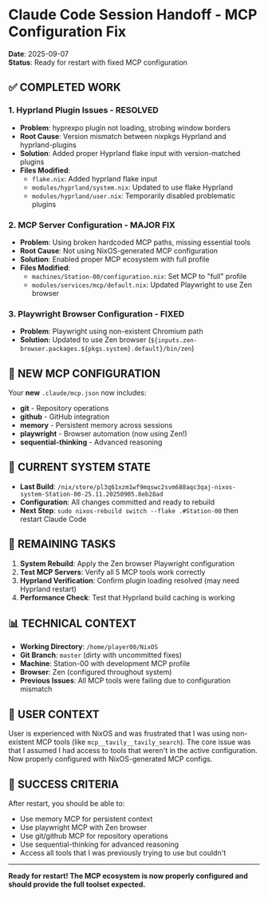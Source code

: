 # Claude Code Session Handoff - MCP Configuration Fix

**Date**: 2025-09-07  
**Status**: Ready for restart with fixed MCP configuration

## ✅ COMPLETED WORK

### 1. **Hyprland Plugin Issues - RESOLVED**
- **Problem**: hyprexpo plugin not loading, strobing window borders
- **Root Cause**: Version mismatch between nixpkgs Hyprland and hyprland-plugins  
- **Solution**: Added proper Hyprland flake input with version-matched plugins
- **Files Modified**: 
  - `flake.nix`: Added hyprland flake input
  - `modules/hyprland/system.nix`: Updated to use flake Hyprland
  - `modules/hyprland/user.nix`: Temporarily disabled problematic plugins

### 2. **MCP Server Configuration - MAJOR FIX**
- **Problem**: Using broken hardcoded MCP paths, missing essential tools
- **Root Cause**: Not using NixOS-generated MCP configuration
- **Solution**: Enabled proper MCP ecosystem with full profile
- **Files Modified**:
  - `machines/Station-00/configuration.nix`: Set MCP to "full" profile
  - `modules/services/mcp/default.nix`: Updated Playwright to use Zen browser

### 3. **Playwright Browser Configuration - FIXED**
- **Problem**: Playwright using non-existent Chromium path  
- **Solution**: Updated to use Zen browser (`${inputs.zen-browser.packages.${pkgs.system}.default}/bin/zen`)

## 🎯 NEW MCP CONFIGURATION

Your **new** `.claude/mcp.json` now includes:
- **git** - Repository operations
- **github** - GitHub integration  
- **memory** - Persistent memory across sessions
- **playwright** - Browser automation (now using Zen!)
- **sequential-thinking** - Advanced reasoning

## 📝 CURRENT SYSTEM STATE

- **Last Build**: `/nix/store/pl3q61xzm1wf9mqswc2svm688aqc3qaj-nixos-system-Station-00-25.11.20250905.8eb28ad`
- **Configuration**: All changes committed and ready to rebuild
- **Next Step**: `sudo nixos-rebuild switch --flake .#Station-00` then restart Claude Code

## 🔄 REMAINING TASKS

1. **System Rebuild**: Apply the Zen browser Playwright configuration
2. **Test MCP Servers**: Verify all 5 MCP tools work correctly
3. **Hyprland Verification**: Confirm plugin loading resolved (may need Hyprland restart)
4. **Performance Check**: Test that Hyprland build caching is working

## 📊 TECHNICAL CONTEXT

- **Working Directory**: `/home/player00/NixOS`
- **Git Branch**: `master` (dirty with uncommitted fixes)
- **Machine**: Station-00 with development MCP profile
- **Browser**: Zen (configured throughout system)
- **Previous Issues**: All MCP tools were failing due to configuration mismatch

## 🎪 USER CONTEXT

User is experienced with NixOS and was frustrated that I was using non-existent MCP tools (like `mcp__tavily__tavily_search`). The core issue was that I assumed I had access to tools that weren't in the active configuration. Now properly configured with NixOS-generated MCP configs.

## 🚀 SUCCESS CRITERIA

After restart, you should be able to:
- Use memory MCP for persistent context
- Use playwright MCP with Zen browser  
- Use git/github MCP for repository operations
- Use sequential-thinking for advanced reasoning
- Access all tools that I was previously trying to use but couldn't

---

**Ready for restart! The MCP ecosystem is now properly configured and should provide the full toolset expected.**